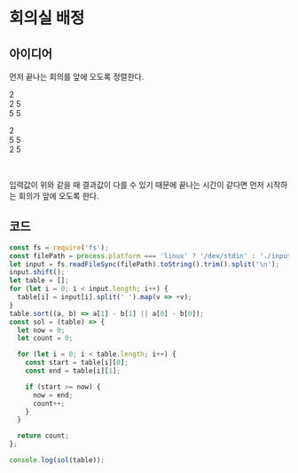 # 회의실 배정

## 아이디어

먼저 끝나는 회의를 앞에 오도록 정렬한다.

2<br>
2 5<br>
5 5

2<br>
5 5<br>
2 5

<br>

입력값이 위와 같을 때 결과값이 다를 수 있기 때문에
끝나는 시간이 같다면 먼저 시작하는 회의가 앞에 오도록 한다.

## 코드

```js
const fs = require('fs');
const filePath = process.platform === 'linux' ? '/dev/stdin' : './input.txt';
let input = fs.readFileSync(filePath).toString().trim().split('\n');
input.shift();
let table = [];
for (let i = 0; i < input.length; i++) {
  table[i] = input[i].split(' ').map(v => +v);
}
table.sort((a, b) => a[1] - b[1] || a[0] - b[0]);
const sol = (table) => {
  let now = 0;
  let count = 0;

  for (let i = 0; i < table.length; i++) {
    const start = table[i][0];
    const end = table[i][1];

    if (start >= now) {
      now = end;
      count++;
    }
  }

  return count;
};

console.log(sol(table));
```

